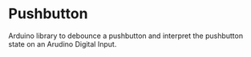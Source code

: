 # Pushbutton
Arduino library to debounce a pushbutton and interpret the pushbutton state on an Arudino Digital Input.
